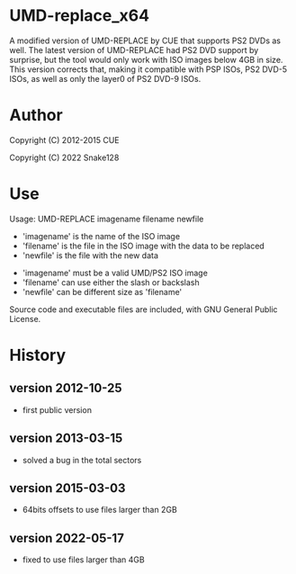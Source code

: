 # UMD-replace_x64
A modified version of UMD-REPLACE by CUE that supports PS2 DVDs as well. The latest version of UMD-REPLACE had PS2 DVD support by surprise, but the tool would only work with ISO images below 4GB in size. This version corrects that, making it compatible with PSP ISOs, PS2 DVD-5 ISOs, as well as only the layer0 of PS2 DVD-9 ISOs.

# Author
Copyright (C) 2012-2015 CUE

Copyright (C) 2022 Snake128

# Use

Usage: UMD-REPLACE imagename filename newfile

- 'imagename' is the name of the ISO image
- 'filename' is the file in the ISO image with the data to be replaced
- 'newfile' is the file with the new data

* 'imagename' must be a valid UMD/PS2 ISO image
* 'filename' can use either the slash or backslash
* 'newfile' can be different size as 'filename'

Source code and executable files are included, with GNU General Public License.

# History
version 2012-10-25
------------------
  - first public version

version 2013-03-15
------------------
  - solved a bug in the total sectors

version 2015-03-03
------------------
  - 64bits offsets to use files larger than 2GB

version 2022-05-17
------------------
  - fixed to use files larger than 4GB
